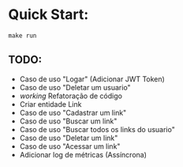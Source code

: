 # Quick Start:
```shell
make run
```

## TODO:
 - Caso de uso "Logar" (Adicionar JWT Token)
 - Caso de uso "Deletar um usuario" 
 - *working* Refatoração de código
 - Criar entidade Link
 - Caso de uso "Cadastrar um link"
 - Caso de uso "Buscar um link"
 - Caso de uso "Buscar todos os links do usuario"
 - Caso de uso "Deletar um link"
 - Caso de uso "Acessar um link"
 - Adicionar log de métricas (Assíncrona)




